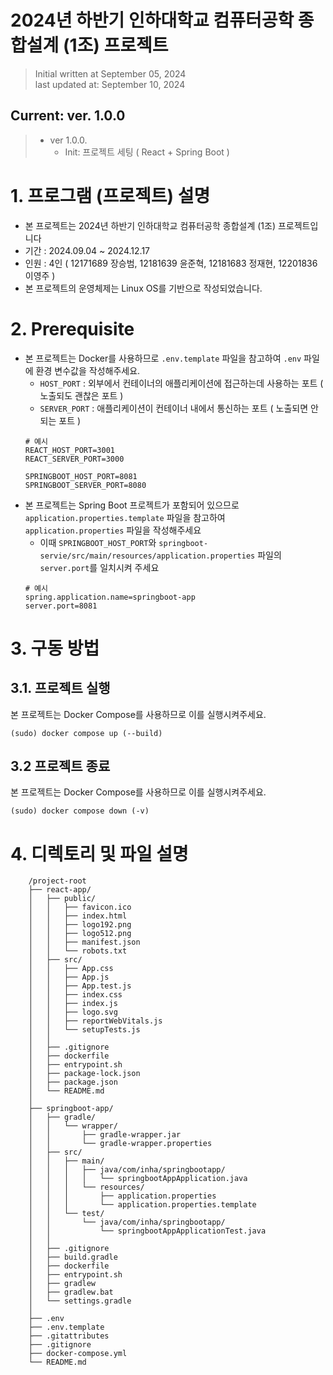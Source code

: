 # 2024년 하반기 인하대학교 컴퓨터공학 종합설계 (1조) 프로젝트

> Initial written at September 05, 2024 <br/>
> last updated at: September 10, 2024


## Current: ver. 1.0.0<br/>
>* ver 1.0.0.
>   * Init: 프로젝트 세팅 ( React + Spring Boot )

# 1. 프로그램 (프로젝트) 설명

- 본 프로젝트는 2024년 하반기 인하대학교 컴퓨터공학 종합설계 (1조) 프로젝트입니다
- 기간 : 2024.09.04 ~ 2024.12.17
- 인원 : 4인 ( 12171689 장승범, 12181639 윤준혁, 12181683 정재현, 12201836 이영주 )
- 본 프로젝트의 운영체제는 Linux OS를 기반으로 작성되었습니다.

# 2. Prerequisite

- 본 프로젝트는 Docker를 사용하므로 `.env.template` 파일을 참고하여 `.env` 파일에 환경 변수값을 작성해주세요.
    - `HOST_PORT` : 외부에서 컨테이너의 애플리케이션에 접근하는데 사용하는 포트 ( 노출되도 괜찮은 포트 )
    - `SERVER_PORT` : 애플리케이션이 컨테이너 내에서 통신하는 포트 ( 노출되면 안되는 포트 )
    ```
    # 예시
    REACT_HOST_PORT=3001
    REACT_SERVER_PORT=3000

    SPRINGBOOT_HOST_PORT=8081
    SPRINGBOOT_SERVER_PORT=8080
    ```
- 본 프로젝트는 Spring Boot 프로젝트가 포함되어 있으므로 `application.properties.template` 파일을 참고하여 `application.properties` 파일을 작성해주세요 
    - 이때 `SPRINGBOOT_HOST_PORT`와 `springboot-servie/src/main/resources/application.properties` 파일의 `server.port`를 일치시켜 주세요
    ```
    # 예시
    spring.application.name=springboot-app
    server.port=8081
    ```

# 3. 구동 방법

## 3.1. 프로젝트 실행

본 프로젝트는 Docker Compose를 사용하므로 이를 실행시켜주세요.

```shell
(sudo) docker compose up (--build)
```

## 3.2 프로젝트 종료

본 프로젝트는 Docker Compose를 사용하므로 이를 실행시켜주세요.

```shell
(sudo) docker compose down (-v)
```

# 4. 디렉토리 및 파일 설명
```
    /project-root
    ├── react-app/
    │   ├── public/
    │   │   ├── favicon.ico
    │   │   ├── index.html
    │   │   ├── logo192.png
    │   │   ├── logo512.png
    │   │   ├── manifest.json
    │   │   └── robots.txt
    │   ├── src/
    │   │   ├── App.css
    │   │   ├── App.js
    │   │   ├── App.test.js
    │   │   ├── index.css
    │   │   ├── index.js
    │   │   ├── logo.svg
    │   │   ├── reportWebVitals.js
    │   │   └── setupTests.js
    │   │
    │   ├── .gitignore
    │   ├── dockerfile
    │   ├── entrypoint.sh
    │   ├── package-lock.json
    │   ├── package.json
    │   └── README.md
    │
    ├── springboot-app/
    │   ├── gradle/
    │   │   └── wrapper/
    │   │       ├── gradle-wrapper.jar
    │   │       └── gradle-wrapper.properties
    │   ├── src/
    │   │   ├── main/
    │   │   │   ├── java/com/inha/springbootapp/
    │   │   │   │   └── springbootAppApplication.java
    │   │   │   └── resources/
    │   │   │       ├── application.properties
    │   │   │       └── application.properties.template
    │   │   └── test/
    │   │       └── java/com/inha/springbootapp/
    │   │           └── springbootAppApplicationTest.java
    │   │
    │   ├── .gitignore
    │   ├── build.gradle
    │   ├── dockerfile
    │   ├── entrypoint.sh
    │   ├── gradlew
    │   ├── gradlew.bat
    │   └── settings.gradle
    │
    ├── .env
    ├── .env.template
    ├── .gitattributes
    ├── .gitignore
    ├── docker-compose.yml
    └── README.md
```
